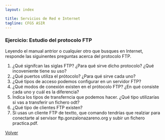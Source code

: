 ```yaml
---
layout: index

title: Servicios de Red e Internet
tagline: CFGS ASIR
---
```

### Ejercicio: Estudio del protocolo FTP

Leyendo el manual antrior o cualquier otro que busques en Internet, responde las siguinentes preguntas acerca del protocolo FTP.

1. ¿Qué signifcan las siglas FTP? ¿Para qué sirve dicho protocolo? ¿Qué incoveniente tiene su uso?
2. ¿Qué puertos utiliza el prótocolo? ¿Para qué sirve cada uno?
3. ¿Qué tipos de acceso podemos configurar en un servidor FTP?
4. ¿Qué modos de conexión existen en el prótocolo FTP? ¿En qué consiste cada uno y cuál es la diferencia?
5. Índica los tipos de transferncia que podemos hacer. ¿Qué tipo utilizarías si vas a transferir un fichero  odt?
6. ¿Qué tipo de clientes FTP existen?
7. Si usas un cliente FTP de textto, que comando tendrías que realziar para conectarte al servisor ftp.gonzalonazareno.org y subir un fichero practica.pdf.

[Volver](index)
